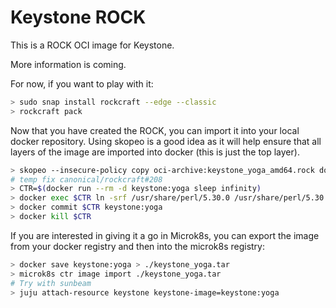 # Keystone ROCK

This is a ROCK OCI image for Keystone.

More information is coming.

For now, if you want to play with it:

```bash
> sudo snap install rockcraft --edge --classic
> rockcraft pack
```

Now that you have created the ROCK, you can import it into
your local docker repository. Using skopeo is a good idea as
it will help ensure that all layers of the image are imported
into docker (this is just the top layer).

```bash
> skopeo --insecure-policy copy oci-archive:keystone_yoga_amd64.rock docker-daemon:keystone:yoga
# temp fix canonical/rockcraft#208
> CTR=$(docker run --rm -d keystone:yoga sleep infinity)
> docker exec $CTR ln -srf /usr/share/perl/5.30.0 /usr/share/perl/5.30
> docker commit $CTR keystone:yoga
> docker kill $CTR
```

If you are interested in giving it a go in Microk8s, you can
export the image from your docker registry and then into the
microk8s registry:

```bash
> docker save keystone:yoga > ./keystone_yoga.tar
> microk8s ctr image import ./keystone_yoga.tar
# Try with sunbeam
> juju attach-resource keystone keystone-image=keystone:yoga
```
